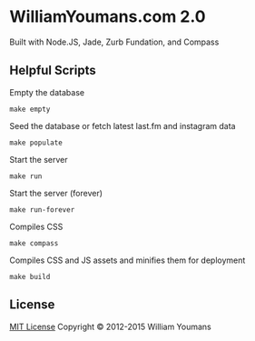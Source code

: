 # WilliamYoumans.com 2.0

Built with Node.JS, Jade, Zurb Fundation, and Compass


## Helpful Scripts

Empty the database
```
make empty
```

Seed the database or fetch latest last.fm and instagram data
```
make populate
```

Start the server
```
make run
```

Start the server (forever)
```
make run-forever
```

Compiles CSS
```
make compass
```

Compiles CSS and JS assets and minifies them for deployment
```
make build
```

## License

[MIT License](http://wy.mit-license.org/)  Copyright © 2012-2015 William Youmans
